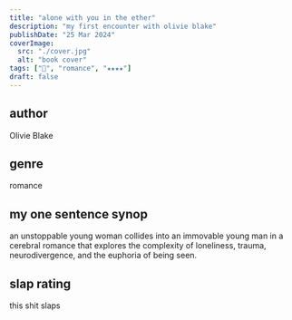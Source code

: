 ```yaml
---
title: "alone with you in the ether"
description: "my first encounter with olivie blake"
publishDate: "25 Mar 2024"
coverImage:
  src: "./cover.jpg"
  alt: "book cover"
tags: ["📖", "romance", "★★★★"]
draft: false
---
```


## author

Olivie Blake

## genre

romance

## my one sentence synop

an unstoppable young woman collides into an immovable young man in a cerebral romance that explores the complexity of loneliness, trauma, neurodivergence, and the euphoria of being seen.

## slap rating

this shit slaps
